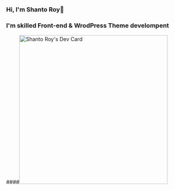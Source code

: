 ### Hi, I'm Shanto Roy👋

### I'm skilled Front-end & WrodPress Theme develompent
<!--
**shanto-dev/shanto-dev** is a ✨ _special_ ✨ repository because its `README.md` (this file) appears on your GitHub profile.

Here are some ideas to get you started:

- 🔭 I’m currently working on WordPress Theme Development.
- 🌱 I’m currently learning Woocommerce & Recet Js.
- 💬 Ask me about WordPress Theme Development
- 📫 How to reach me

-->


####<a href="https://app.daily.dev/shantoroy99"><img src="https://api.daily.dev/devcards/1226888d071e4bb4a178efb5fdcb7cec.png?r=1ir" width="400" alt="Shanto Roy's Dev Card"/></a>
